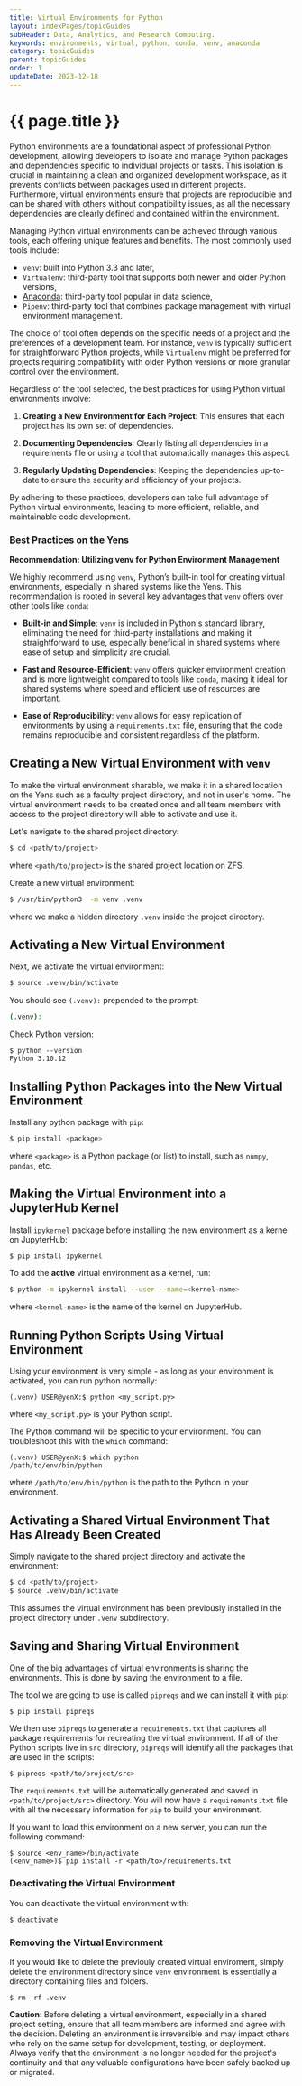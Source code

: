 ```yaml
---
title: Virtual Environments for Python
layout: indexPages/topicGuides
subHeader: Data, Analytics, and Research Computing.
keywords: environments, virtual, python, conda, venv, anaconda
category: topicGuides
parent: topicGuides
order: 1
updateDate: 2023-12-18
---
```



# {{ page.title }}
Python environments are a foundational aspect of professional Python development, allowing developers to isolate and manage Python packages and dependencies specific to individual projects or tasks. This isolation is crucial in maintaining a clean and organized development workspace, as it prevents conflicts between packages used in different projects. Furthermore, virtual environments ensure that projects are reproducible and can be shared with others without compatibility issues, as all the necessary dependencies are clearly defined and contained within the environment.

Managing Python virtual environments can be achieved through various tools, each offering unique features and benefits. The most commonly used tools include:

* `venv`: built into Python 3.3 and later,
* `Virtualenv`: third-party tool that supports both newer and older Python versions, 
* [Anaconda](https://www.anaconda.com/products/distribution): third-party tool popular in data science,
* `Pipenv`: third-party tool that combines package management with virtual environment management.

The choice of tool often depends on the specific needs of a project and the preferences of a development team. For instance, `venv` is typically sufficient for straightforward Python projects, while `Virtualenv` might be preferred for projects requiring compatibility with older Python versions or more granular control over the environment.

Regardless of the tool selected, the best practices for using Python virtual environments involve:
1. **Creating a New Environment for Each Project**: This ensures that each project has its own set of dependencies.

2. **Documenting Dependencies**: Clearly listing all dependencies in a requirements file or using a tool that automatically manages this aspect.

3. **Regularly Updating Dependencies**: Keeping the dependencies up-to-date to ensure the security and efficiency of your projects.

By adhering to these practices, developers can take full advantage of Python virtual environments, leading to more efficient, reliable, and maintainable code development.

### Best Practices on the Yens
**Recommendation: Utilizing venv for Python Environment Management**

We highly recommend using `venv`, Python’s built-in tool for creating virtual environments, especially in shared systems like the Yens. This recommendation is rooted in several key advantages that `venv` offers over other tools like `conda`:

* **Built-in and Simple**: `venv` is included in Python's standard library, eliminating the need for third-party installations and making it straightforward to use, especially beneficial in shared systems where ease of setup and simplicity are crucial.

* **Fast and Resource-Efficient**: `venv` offers quicker environment creation and is more lightweight compared to tools like `conda`, making it ideal for shared systems where speed and efficient use of resources are important.

* **Ease of Reproducibility**: `venv` allows for easy replication of environments by using a `requirements.txt` file, ensuring that the code remains reproducible and consistent regardless of the platform.


## Creating a New Virtual Environment with `venv`

To make the virtual environment sharable, we make it in a shared location on the Yens such as a faculty project directory, and not in user's home. The virtual environment needs to be created once and all team members with access to the project directory will able to activate and use it. 

Let's navigate to the shared project directory:

```bash
$ cd <path/to/project>
```
where `<path/to/project>` is the shared project location on ZFS.

Create a new virtual environment:

```bash
$ /usr/bin/python3  -m venv .venv
```
where we make a hidden directory `.venv` inside the project directory. 

## Activating a New Virtual Environment 

Next, we activate the virtual environment:
```bash
$ source .venv/bin/activate
```

You should see `(.venv):` prepended to the prompt: 
```bash
(.venv): 
```

Check Python version:

```
$ python --version
Python 3.10.12
```

## Installing Python Packages into the New Virtual Environment
Install any python package with `pip`:

```bash
$ pip install <package>
```

where `<package>` is a Python package (or list) to install, such as `numpy`, `pandas`, etc.

## Making the Virtual Environment into a JupyterHub Kernel 
Install `ipykernel` package before installing the new environment as a kernel on JupyterHub:

```bash
$ pip install ipykernel
```

To add the **active** virtual environment as a kernel, run:
```bash
$ python -m ipykernel install --user --name=<kernel-name>
```
where `<kernel-name>` is the name of the kernel on JupyterHub.

## Running Python Scripts Using Virtual Environment
Using your environment is very simple - as long as your environment is activated, you can run python normally:

```
(.venv) USER@yenX:$ python <my_script.py> 
```
where `<my_script.py>` is your Python script.

The Python command will be specific to your environment. You can troubleshoot this with the `which` command:

```
(.venv) USER@yenX:$ which python
/path/to/env/bin/python
```
where `/path/to/env/bin/python` is the path to the Python in your environment.

## Activating a Shared Virtual Environment That Has Already Been Created 
Simply navigate to the shared project directory and activate the environment:

```bash
$ cd <path/to/project>
$ source .venv/bin/activate
```
This assumes the virtual environment has been previously installed in the project directory under `.venv` subdirectory.

## Saving and Sharing Virtual Environment

One of the big advantages of virtual environments is sharing the environments. This is done by saving the environment to a file.

The tool we are going to use is called `pipreqs` and we can install it with `pip`:

```
$ pip install pipreqs
```
We then use `pipreqs` to generate a `requirements.txt` that captures all package requirements for recreating the virtual environment. If all of the Python scripts live in `src` directory, `pipreqs` will identify all the packages that are used in the scripts:

```
$ pipreqs <path/to/project/src>
```
The `requirements.txt` will be automatically generated and saved in `<path/to/project/src>` directory. You will now have a `requirements.txt` file with all the necessary information for `pip` to build your environment.

If you want to load this environment on a new server, you can run the following command:

```
$ source <env_name>/bin/activate
(<env_name>)$ pip install -r <path/to>/requirements.txt
```

### Deactivating the Virtual Environment
You can deactivate the virtual environment with:
```
$ deactivate
```

### Removing the Virtual Environment
If you would like to delete the previouly created virtual enviroment, simply delete the environment directory since `venv` environment is essentially a directory containing files and folders. 

```
$ rm -rf .venv
```

**Caution**: Before deleting a virtual environment, especially in a shared project setting, ensure that all team members are informed and agree with the decision. Deleting an environment is irreversible and may impact others who rely on the same setup for development, testing, or deployment. Always verify that the environment is no longer needed for the project's continuity and that any valuable configurations have been safely backed up or migrated.
